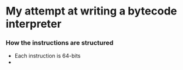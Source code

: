 # My attempt at writing a bytecode interpreter

### How the instructions are structured
 - Each instruction is 64-bits
 -
